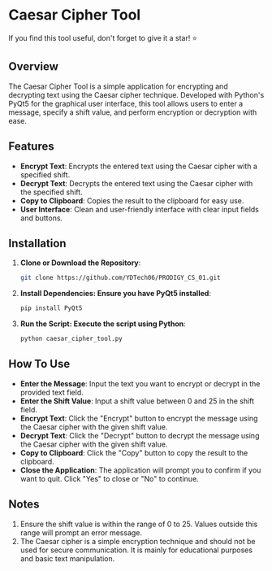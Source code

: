 # Caesar Cipher Tool

If you find this tool useful, don't forget to give it a star! ⭐

## Overview

The Caesar Cipher Tool is a simple application for encrypting and decrypting text using the Caesar cipher technique. Developed with Python's PyQt5 for the graphical user interface, this tool allows users to enter a message, specify a shift value, and perform encryption or decryption with ease.

## Features

- **Encrypt Text**: Encrypts the entered text using the Caesar cipher with a specified shift.
- **Decrypt Text**: Decrypts the entered text using the Caesar cipher with the specified shift.
- **Copy to Clipboard**: Copies the result to the clipboard for easy use.
- **User Interface**: Clean and user-friendly interface with clear input fields and buttons.

## Installation

1. **Clone or Download the Repository**:
   ```bash
   git clone https://github.com/YDTech06/PRODIGY_CS_01.git
2. **Install Dependencies: Ensure you have PyQt5 installed**:
   ```bash
   pip install PyQt5
3. **Run the Script: Execute the script using Python**:
   ```bash
   python caesar_cipher_tool.py
   
## How To Use
- **Enter the Message**: Input the text you want to encrypt or decrypt in the provided text field.
- **Enter the Shift Value**: Input a shift value between 0 and 25 in the shift field.
- **Encrypt Text**: Click the "Encrypt" button to encrypt the message using the Caesar cipher with the given shift value.
- **Decrypt Text**: Click the "Decrypt" button to decrypt the message using the Caesar cipher with the given shift value.
- **Copy to Clipboard**: Click the "Copy" button to copy the result to the clipboard.
- **Close the Application**: The application will prompt you to confirm if you want to quit. Click "Yes" to close or "No" to continue.

## Notes
1. Ensure the shift value is within the range of 0 to 25. Values outside this range will prompt an error message.
2. The Caesar cipher is a simple encryption technique and should not be used for secure communication. It is mainly for educational purposes and basic text manipulation.

